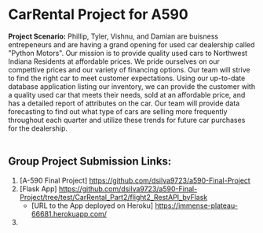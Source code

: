 # CarRental Project for A590
**Project Scenario:**
    Phillip, Tyler, Vishnu, and Damian are buisness entrepeneurs and are having a grand opening for used car dealership called "Python Motors". Our mission is to provide
    quality used cars to Northwest Indiana Residents at affordable prices. We pride ourselves on our compettive prices and our variety of financing options. Our team will strive
    to find the right car to meet customer expectations.
    Using our up-to-date database application listing our inventory, we can provide the customer with a quality used car that meets their needs, sold at an affordable price, and
    has a detailed report of attributes on the car. Our team will provide data forecasting to find out what type of cars are selling more frequently throughout each quarter and
    utilize these trends for future car purchases for the dealership.<br><br>
 ## Group Project Submission Links:<br>
 1. [A-590 Final Project] <https://github.com/dsilva9723/a590-Final-Project><br>
 2. [Flask App] <https://github.com/dsilva9723/a590-Final-Project/tree/test/CarRental_Part2/flight2_RestAPI_byFlask><br>
    - [URL to the App deployed on Heroku] <https://immense-plateau-66681.herokuapp.com/><br>
 3. 
